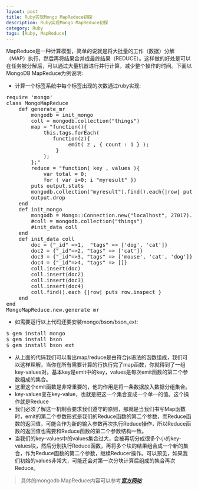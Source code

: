 ```yaml
---
layout: post
title: Ruby实现Mongo MapReduce初探
description: Ruby实现Mongo MapReduce初探
category: Ruby
tags: [Ruby, MapReduce]
---
```

MapReduce是一种计算模型，简单的说就是将大批量的工作（数据）分解（MAP）执行，然后再将结果合并成最终结果（REDUCE）。这样做的好处是可以在任务被分解后，可以通过大量机器进行并行计算，减少整个操作的时间。下面以MongoDB MapReduce为例说明:

 - 计算一个标签系统中每个标签出现的次数通过ruby实现:
<pre>
require 'mongo'
class MongoMapReduce
	def generate_mr
		mongodb = init_mongo
		coll = mongodb.collection("things")
		map = "function(){
			this.tags.forEach(
			   function(z){
					emit( z , { count : 1 } );
				}
			);
		};"
		reduce = "function( key , values ){
			var total = 0;
			for ( var i=0; i<values.length; i++ )
				total += values[i].count;
			return { count : total };
		};"
		m = BSON::Code.new(map)
		r = BSON::Code.new(reduce)
		output = coll.map_reduce(m, r, { :out => "myresult" })
		puts output.stats
		mongodb.collection("myresult").find().each{|row| puts row.inspect }
		output.drop
	end
	def init_mongo
		mongodb = Mongo::Connection.new("localhost", 27017).db("test")
		#coll = mongodb.collection("things")
		#init_data coll
	end
	def init_data coll
		doc = {"_id" =>1,  "tags" => ['dog', 'cat']}
		doc2 = {"_id"=>2, "tags" => ['cat']}
		doc3 = {"_id"=>3, "tags" => ['mouse', 'cat', 'dog']}
		doc4 = {"_id"=>4, "tags" => []}
		coll.insert(doc)
		coll.insert(doc2)
		coll.insert(doc3)
		coll.insert(doc4)
		coll.find().each {|row| puts row.inspect }
	end
end
MongoMapReduce.new.generate_mr
</pre>
 - 如需要运行以上代码还要安装mongo/bson/bson_ext:
<pre>
$ gem install mongo
$ gem install bson
$ gem install bson_ext
</pre>
 - 从上面的代码我们可以看出map/reduce是由符合js语法的函数组成，我们可以这样理解，当你在所有需要计算的行执行完了map函数，你就得到了一组key-values对。基本key是emit中的key，values是每次emit函数的第二个参数组成的集合。
 - 这里这个emit函数是非常重要的，他的作用是将一条数据放入数据分组集合。
 - key-values变在key-value，也就是把这一个集合变成一个单一的值。这个操作就是Reduce
 - 我们必须了解这一机制会要求我们遵守的原则，那就是当我们书写Map函数时，emit的第二个参数形式是我们的Reduce函数的第二个参数，而Reduce函数的返回值，可能会作为新的输入参数再次执行Reduce操作，所以Reduce函数的返回值也需要和Reduce函数的第二个参数结构一致。
 - 当我们的key-values中的values集合过大，会被再切分成很多个小的key-values块，然后分别执行Reduce函数，再将多个块的结果组合成一个新的集合，作为Reduce函数的第二个参数，继续Reducer操作。可以预见，如果我们初始的values非常大，可能还会对第一次分块计算后组成的集合再次Reduce。

> 具体的mongodb MapReduce内容可以参考[***官方网站***][1]


  [1]: http://www.mongodb.org/display/DOCS/MapReduce#MapReduce-ShellExample2 "mapreduce"
